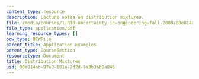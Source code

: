 ```yaml
---
content_type: resource
description: Lecture notes on distribution mixtures.
file: /media/courses/1-010-uncertainty-in-engineering-fall-2008/80e814ab97e8101a2d2d8a3b3ab2a846_app_07.pdf
file_type: application/pdf
learning_resource_types: []
ocw_type: OCWFile
parent_title: Application Examples
parent_type: CourseSection
resourcetype: Document
title: Distribution Mixtures
uid: 80e814ab-97e8-101a-2d2d-8a3b3ab2a846
---
```

